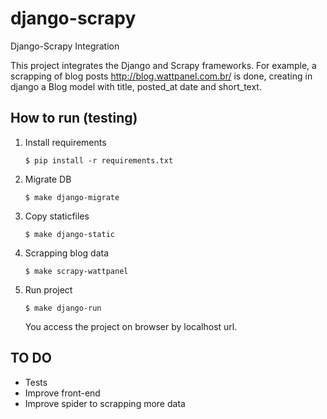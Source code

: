 # django-scrapy
Django-Scrapy Integration

This project integrates the Django and Scrapy frameworks.
For example, a scrapping of blog posts http://blog.wattpanel.com.br/ is done, creating in django a Blog model with title, posted_at date and short_text.

## How to run (testing)
1. Install requirements
    ```
    $ pip install -r requirements.txt
    ```
2. Migrate DB
    ```
    $ make django-migrate
    ```
3. Copy staticfiles
    ```
    $ make django-static
    ```
4. Scrapping blog data
    ```
    $ make scrapy-wattpanel
    ```
5. Run project
    ```
    $ make django-run
    ```
    You access the project on browser by localhost url.

## TO DO
* Tests
* Improve front-end
* Improve spider to scrapping more data
